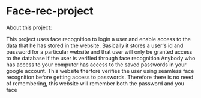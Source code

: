 # Face-rec-project

About this project:

This project uses face recognition to login a user and enable access to the data that he has stored in the website. 
Basically it stores a user's id and password for a particular website and that user will only be granted access to the database if the user is 
verified through face recognition
Anybody who has access to your computer has access to the saved passwords in your google account. This website therfore verifies the user using seamless 
face recognition before getting access to passwords. Therefore there is no need of remembering, this website will remember both the password and you face


